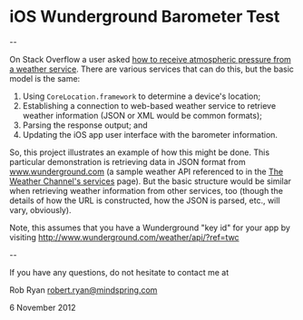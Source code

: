 # iOS Wunderground Barometer Test

--

On Stack Overflow a user asked [how to receive atmospheric pressure from a weather service](http://stackoverflow.com/questions/13215798/how-to-receive-atmospheric-pressure-from-a-weather-service-and-display-in-a-ipho/13226614#13226614). There are various services that can do this, but the basic model is the same:

1. Using `CoreLocation.framework` to determine a device's location;
2. Establishing a connection to web-based weather service to retrieve weather information (JSON or XML would be common formats);
3. Parsing the response output; and
4. Updating the iOS app user interface with the barometer information.

So, this project illustrates an example of how this might be done. This particular demonstration is retrieving data in JSON format from www.wunderground.com (a sample weather API referenced to in the [The Weather Channel's services](http://www.weather.com/services/) page). But the basic structure would be similar when retrieving weather information from other services, too (though the details of how the URL is constructed, how the JSON is parsed, etc., will vary, obviously).

Note, this assumes that you have a Wunderground "key id" for your app by visiting http://www.wunderground.com/weather/api/?ref=twc

--

If you have any questions, do not hesitate to contact me at 

Rob Ryan
robert.ryan@mindspring.com

6 November 2012

